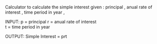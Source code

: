 Calculator to calculate the simple interest given :
principal , 
anual rate of interest , 
time period in year , 

INPUT:
p = principal
r =  anual rate of interest  
t = time period in year

OUTPUT:
Simple Interest = p*r*t
